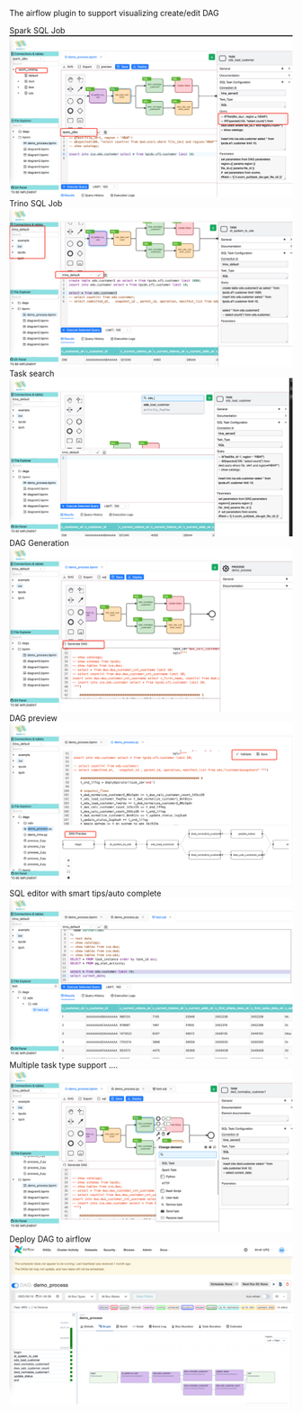 The airflow plugin to support visualizing create/edit DAG  

Spark SQL Job 
![251747359101_.pic.jpg](public%2F251747359101_.pic.jpg)
Trino SQL Job 
![261747359255_.pic.jpg](public%2F261747359255_.pic.jpg)
Task search
![271747359304_.pic.jpg](public%2F271747359304_.pic.jpg)
DAG Generation
![281747359362_.pic.jpg](public%2F281747359362_.pic.jpg)
DAG preview
![291747359432_.pic.jpg](public%2F291747359432_.pic.jpg)
SQL editor with smart tips/auto complete
![301747359492_.pic.jpg](public%2F301747359492_.pic.jpg)
Multiple task type support ....
![311747359553_.pic.jpg](public%2F311747359553_.pic.jpg)
Deploy DAG to airflow
![321747359689_.pic.jpg](public%2F321747359689_.pic.jpg)